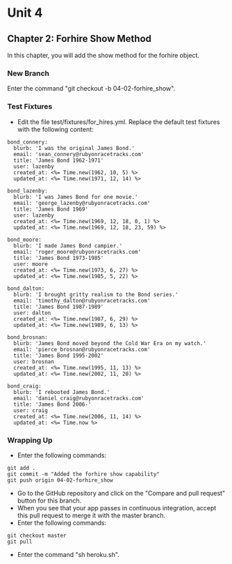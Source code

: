 # Unit 4
## Chapter 2: Forhire Show Method
In this chapter, you will add the show method for the forhire object.

### New Branch
Enter the command "git checkout -b 04-02-forhire_show".

### Test Fixtures
* Edit the file test/fixtures/for_hires.yml.  Replace the default test fixtures with the following content:
```
bond_connery:
  blurb: 'I was the original James Bond.'
  email: 'sean_connery@rubyonracetracks.com'
  title: 'James Bond 1962-1971'
  user: lazenby
  created_at: <%= Time.new(1962, 10, 5) %>
  updated_at: <%= Time.new(1971, 12, 14) %>

bond_lazenby:
  blurb: 'I was James Bond for one movie.'
  email: 'george_lazenby@rubyonracetracks.com'
  title: 'James Bond 1969'
  user: lazenby
  created_at: <%= Time.new(1969, 12, 18, 0, 1) %>
  updated_at: <%= Time.new(1969, 12, 18, 23, 59) %>

bond_moore:
  blurb: 'I made James Bond campier.'
  email: 'roger_moore@rubyonracetracks.com'
  title: 'James Bond 1973-1985'
  user: moore
  created_at: <%= Time.new(1973, 6, 27) %>
  updated_at: <%= Time.new(1985, 5, 22) %>

bond_dalton:
  blurb: 'I brought gritty realism to the Bond series.'
  email: 'timothy_dalton@rubyonracetracks.com'
  title: 'James Bond 1987-1989'
  user: dalton
  created_at: <%= Time.new(1987, 6, 29) %>
  updated_at: <%= Time.new(1989, 6, 13) %>

bond_brosnan:
  blurb: 'James Bond moved beyond the Cold War Era on my watch.'
  email: 'pierce_brosnan@rubyonracetracks.com'
  title: 'James Bond 1995-2002'
  user: brosnan
  created_at: <%= Time.new(1995, 11, 13) %>
  updated_at: <%= Time.new(2002, 11, 20) %>

bond_craig:
  blurb: 'I rebooted James Bond.'
  email: 'daniel_craig@rubyonracetracks.com'
  title: 'James Bond 2006-'
  user: craig
  created_at: <%= Time.new(2006, 11, 14) %>
  updated_at: <%= Time.now %>
```

### Wrapping Up
* Enter the following commands:
```
git add .
git commit -m "Added the forhire show capability"
git push origin 04-02-forhire_show
```
* Go to the GitHub repository and click on the "Compare and pull request" button for this branch.
* When you see that your app passes in continuous integration, accept this pull request to merge it with the master branch.
* Enter the following commands:
```
git checkout master
git pull
```
* Enter the command "sh heroku.sh".
